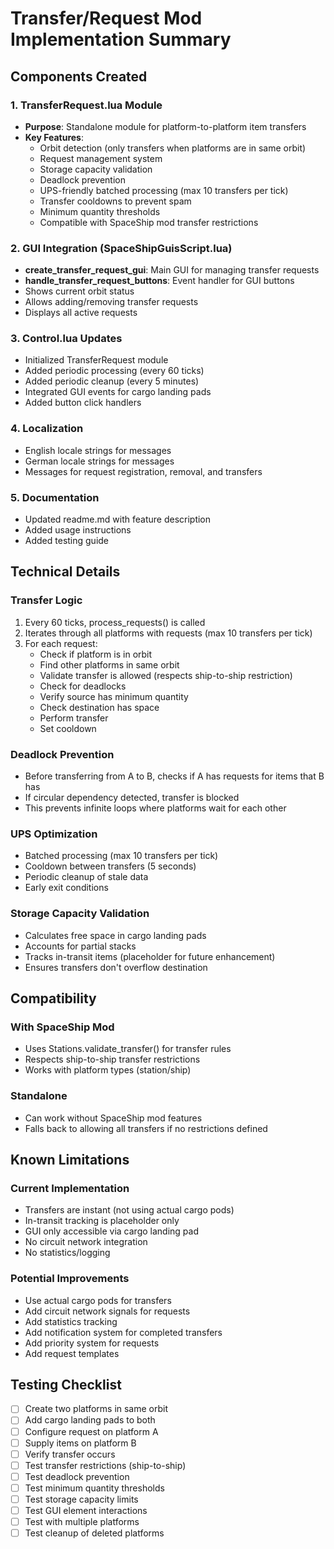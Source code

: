 # Transfer/Request Mod Implementation Summary

## Components Created

### 1. TransferRequest.lua Module
- **Purpose**: Standalone module for platform-to-platform item transfers
- **Key Features**:
  - Orbit detection (only transfers when platforms are in same orbit)
  - Request management system
  - Storage capacity validation
  - Deadlock prevention
  - UPS-friendly batched processing (max 10 transfers per tick)
  - Transfer cooldowns to prevent spam
  - Minimum quantity thresholds
  - Compatible with SpaceShip mod transfer restrictions

### 2. GUI Integration (SpaceShipGuisScript.lua)
- **create_transfer_request_gui**: Main GUI for managing transfer requests
- **handle_transfer_request_buttons**: Event handler for GUI buttons
- Shows current orbit status
- Allows adding/removing transfer requests
- Displays all active requests

### 3. Control.lua Updates
- Initialized TransferRequest module
- Added periodic processing (every 60 ticks)
- Added periodic cleanup (every 5 minutes)
- Integrated GUI events for cargo landing pads
- Added button click handlers

### 4. Localization
- English locale strings for messages
- German locale strings for messages
- Messages for request registration, removal, and transfers

### 5. Documentation
- Updated readme.md with feature description
- Added usage instructions
- Added testing guide

## Technical Details

### Transfer Logic
1. Every 60 ticks, process_requests() is called
2. Iterates through all platforms with requests (max 10 transfers per tick)
3. For each request:
   - Check if platform is in orbit
   - Find other platforms in same orbit
   - Validate transfer is allowed (respects ship-to-ship restriction)
   - Check for deadlocks
   - Verify source has minimum quantity
   - Check destination has space
   - Perform transfer
   - Set cooldown

### Deadlock Prevention
- Before transferring from A to B, checks if A has requests for items that B has
- If circular dependency detected, transfer is blocked
- This prevents infinite loops where platforms wait for each other

### UPS Optimization
- Batched processing (max 10 transfers per tick)
- Cooldown between transfers (5 seconds)
- Periodic cleanup of stale data
- Early exit conditions

### Storage Capacity Validation
- Calculates free space in cargo landing pads
- Accounts for partial stacks
- Tracks in-transit items (placeholder for future enhancement)
- Ensures transfers don't overflow destination

## Compatibility

### With SpaceShip Mod
- Uses Stations.validate_transfer() for transfer rules
- Respects ship-to-ship transfer restrictions
- Works with platform types (station/ship)

### Standalone
- Can work without SpaceShip mod features
- Falls back to allowing all transfers if no restrictions defined

## Known Limitations

### Current Implementation
- Transfers are instant (not using actual cargo pods)
- In-transit tracking is placeholder only
- GUI only accessible via cargo landing pad
- No circuit network integration
- No statistics/logging

### Potential Improvements
- Use actual cargo pods for transfers
- Add circuit network signals for requests
- Add statistics tracking
- Add notification system for completed transfers
- Add priority system for requests
- Add request templates

## Testing Checklist

- [ ] Create two platforms in same orbit
- [ ] Add cargo landing pads to both
- [ ] Configure request on platform A
- [ ] Supply items on platform B
- [ ] Verify transfer occurs
- [ ] Test transfer restrictions (ship-to-ship)
- [ ] Test deadlock prevention
- [ ] Test minimum quantity thresholds
- [ ] Test storage capacity limits
- [ ] Test GUI element interactions
- [ ] Test with multiple platforms
- [ ] Test cleanup of deleted platforms
